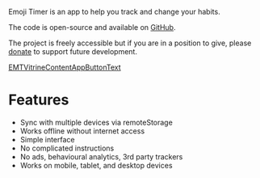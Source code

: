 Emoji Timer is an app to help you track and change your habits.

The code is open-source and available on [GitHub](EMT_SHARED_GITHUB_URL).

The project is freely accessible but if you are in a position to give, please [donate](EMT_SHARED_DONATE_URL) to support future development.

<a class="EMTVitrineContentAppButton OLSKCommonButton OLSKCommonButtonPrimary" href="EMTVitrineTokenTrackURL">EMTVitrineContentAppButtonText</a>

# Features
- Sync with multiple devices via remoteStorage
- Works offline without internet access
- Simple interface
- No complicated instructions
- No ads, behavioural analytics, 3rd party trackers
- Works on mobile, tablet, and desktop devices

